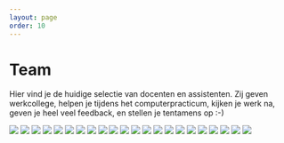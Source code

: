 ```yaml
---
layout: page
order: 10
---
```


# Team

Hier vind je de huidige selectie van docenten en assistenten. Zij geven werkcollege, helpen je tijdens het computerpracticum, kijken je werk na, geven je heel veel feedback, en stellen je tentamens op :-)

<div class="gallery">
    <img src="assets/team/Aynel.JPG">
    <img src="assets/team/Bram.JPG">
    <img src="assets/team/Edwin.JPG">
    <img src="assets/team/Emma.JPG">
    <img src="assets/team/Gracia.JPG">
    <img src="assets/team/Hella.JPG">
    <img src="assets/team/Jasper.JPG">
    <img src="assets/team/Jill.JPG">
    <img src="assets/team/Kim.JPG">
    <img src="assets/team/Marijn.JPG">
    <img src="assets/team/Marleen.JPG">
    <img src="assets/team/Martijn.JPG">
    <img src="assets/team/Natasja.JPG">
    <img src="assets/team/Nigel.JPG">
    <img src="assets/team/Okke.JPG">
    <img src="assets/team/Quinten.JPG">
    <img src="assets/team/Renske.JPG">
    <img src="assets/team/Sander.JPG">
    <img src="assets/team/Simon.JPG">
    <img src="assets/team/Tim.JPG">
    <img src="assets/team/Wouter.JPG">
    <img src="assets/team/Yannick.JPG">
</div>
